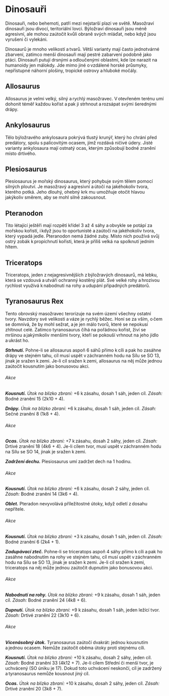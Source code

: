  # Dinosauři
  
Dinosauři, nebo behemoti, patří mezi nejstarší plazi ve světě. Masožraví dinosauři jsou divocí, teritoriální lovci. Býložraví dinosauři jsou méně agresivní, ale mohou zaútočit kvůli obraně svých mláďat, nebo když jsou vyrušeni či vylekáni.
  
Dinosaurů je mnoho velikostí a tvarů. Větší varianty mají často jednotvárné zbarvení, zatímco menší dinosauři mají pestré zabarvení podobně jako ptáci. Dinosauři putují drsnými a odloučenými oblastmi, kde lze narazit na humanoidy jen málokdy. Jde mimo jiné o vzdálené horské průsmyky, nepřístupné náhorní plošiny, tropické ostrovy a hluboké močály.
  
## Allosaurus
  
Allosaurus je velmi velký, silný a rychlý masožravec. V otevřeném terénu umí dohonit téměř každou kořist a pak ji strhnout a rozsápat svými šerednými drápy.
  
## Ankylosaurus
  
Tělo býložravého ankylosaura pokrývá tlustý krunýř, který ho chrání před predátory, spolu s palicovitým ocasem, jímž rozdává ničivé údery. Jisté varianty ankylosaura mají ostnatý ocas, kterým způsobují bodné zranění místo drtivého.
  
## Plesiosaurus
  
Plesiosaurus je mořský dinosaurus, který pohybuje svým tělem pomocí silných ploutví. Je masožravý a agresivní a útočí na jakéhokoliv tvora, kterého potká. Jeho dlouhý, ohebný krk mu umožňuje otočit hlavou jakýkoliv směrem, aby se mohl silně zakousnout.
  
## Pteranodon
  
Tito létající ještěři mají rozpětí křídel 3 až 4 sáhy a obvykle se potápí za mořskou kořistí, i když jsou to oportunisté a zaútočí na jakéhokoliv tvora, který vypadá jedle. Pteranodon nemá žádné zuby. Místo nich používá svůj ostrý zobák k propíchnutí kořisti, která je příliš velká na spolknutí jedním hltem.
  
## Triceratops
  
Triceratops, jeden z nejagresivnějších z býložravých dinosaurů, má lebku, která se vzdouvá a utváří ochranný kostěný plát. Své velké rohy a hrozivou rychlost využívá k nabodnutí na rohy a udupání případných predátorů.
  
## Tyranosaurus Rex
  
Tento obrovský masožravec terorizuje na svém území všechny ostatní tvory. Navzdory své velikosti a váze je rychlý běžec. Honí se za vším, o čem se domnívá, že by mohl sežrat, a je jen málo tvorů, které se nepokusí zhltnout celé. Zatímco tyranosaurus číhá na pořádnou kořist, živí se mršinou a jakýmikoliv menšími tvory, kteří se pokouší vrhnout na jeho jídlo a ukrást ho.


<Monster 
    title="Allosaurus"
    subtitle="Velké zvíře, bez přesvědčení"
    armor-class="13 (přirozená zbroj)"
    hit-points="51 (6k10 + 18)"
    speed="12 sáhů"
    str="19 (+4)"
    dex="13 (+1)"
    con="17 (+3)"
    int="2 (-4)"
    wis="12 (+1)"
    cha="5 (-3)"
    skills="Vnímání +5"
    senses="pasivní Vnímání 15"
    languages="—"
    challenge="2 (450 ZK)"
    >


***Strhnutí.*** Pohne-li se allosaurus aspoň 6 sáhů přímo k cíli a pak ho zasáhne drápy ve stejném tahu, cíl musí uspět v záchranném hodu na Sílu se SO 13, jinak je sražen k zemi. Je-li cíl sražen k zemi, allosaurus na něj může jednou zaútočit kousnutím jako bonusovou akci.
  
###### Akce
  
***Kousnutí.*** *Útok na blízko zbraní:* +6 k zásahu, dosah 1 sáh, jeden cíl. *Zásah:* Bodné zranění 15 (2k10 + 4).
  
***Drápy.*** *Útok na blízko zbraní:* +6 k zásahu, dosah 1 sáh, jeden cíl. *Zásah:* Sečné zranění 8 (1k8 + 4).


</Monster>


<Monster 
    title="Ankylosaurus"
    subtitle="Obrovské zvíře, bez přesvědčení"
    armor-class="15 (přirozená zbroj)"
    hit-points="68 (8k12 + 16)"
    speed="6 sáhů"
    str="19 (+4)"
    dex="11 (+0)"
    con="15 (+2)"
    int="2 (-4)"
    wis="12 (+1)"
    cha="5 (-3)"
    senses="pasivní Vnímání 11"
    languages="—"
    challenge="3 (700 ZK)"
    >
 
###### Akce
  
***Ocas.*** *Útok na blízko zbraní:* +7 k zásahu, dosah 2 sáhy, jeden cíl. *Zásah:* Drtivé zranění 18 (4k6 + 4). Je-li cílem tvor, musí uspět v záchranném hodu na Sílu se SO 14, jinak je sražen k zemi.


</Monster>


<Monster 
    title="Plesiosaurus"
    subtitle="Velké zvíře, bez přesvědčení"
    armor-class="13 (přirozená zbroj)"
    hit-points="68 (8k10 + 24)"
    speed="4 sáhy, plavání 8 sáhů"
    str="18 (+4)"
    dex="15 (+2)"
    con="16 (+3)"
    int="2 (-4)"
    wis="12 (+1)"
    cha="5 (-3)"
    skills="Nenápadnost +4, Vnímání +3"
    senses="pasivní Vnímání 13"
    languages="—"
    challenge="2 (450 ZK)"
    >


***Zadržení dechu.*** Plesiosaurus umí zadržet dech na 1 hodinu.
  
###### Akce
  
***Kousnutí.*** *Útok na blízko zbraní:* +6 k zásahu, dosah 2 sáhy, jeden cíl. *Zásah:* Bodné zranění 14 (3k6 + 4).


</Monster>


<Monster 
    title="Pteranodon"
    subtitle="Střední zvíře, bez přesvědčení"
    armor-class="13 (přirozená zbroj)"
    hit-points="13 (3k8)"
    speed="2 sáhy, létání 12 sáhů"
    str="12 (+1)"
    dex="15 (+2)"
    con="10 (+0)"
    int="2 (-4)"
    wis="9 (-1)"
    cha="5 (-3)"
    skills="Vnímání +1"
    senses="pasivní Vnímání 11"
    languages="—"
    challenge="1/4 (50 ZK)"
    >


***Oblet.*** Pteradon nevyvolává příležitostné útoky, když odletí z dosahu nepřítele.
  
###### Akce
  
***Kousnutí.*** *Útok na blízko zbraní:* +3 k zásahu, dosah 1 sáh, jeden cíl. *Zásah:* Bodné zranění 6 (2k4 + 1).


</Monster>


<Monster 
    title="Triceratops"
    subtitle="Obrovské zvíře, bez přesvědčení"
    armor-class="13 (přirozená zbroj)"
    hit-points="95 (10k12 + 30)"
    speed="10 sáhů"
    str="22 (+6)"
    dex="9 (-1)"
    con="17 (+3)"
    int="2 (-4)"
    wis="11 (+0)"
    cha="5 (-3)"
    senses="pasivní Vnímání 10"
    languages="—"
    challenge="5 (1 800 ZK)"
    >


***Zadupávací zteč.*** Pohne-li se triceratops aspoň 4 sáhy přímo k cíli a pak ho zasáhne nabodnutím na rohy ve stejném tahu, cíl musí uspět v záchranném hodu na Sílu se SO 13, jinak je sražen k zemi. Je-li cíl sražen k zemi, triceratops na něj může jednou zaútočit dupnutím jako bonusovou akci.
  
###### Akce
  
***Nabodnutí na rohy.*** *Útok na blízko zbraní:* +9 k zásahu, dosah 1 sáh, jeden cíl. *Zásah:* Bodné zranění 24 (4k8 + 6).
  
***Dupnutí.*** *Útok na blízko zbraní:* +9 k zásahu, dosah 1 sáh, jeden ležící tvor. *Zásah:* Drtivé zranění 22 (3k10 + 6).


</Monster>


<Monster 
    title="Tyranosaurus Rex"
    subtitle="Obrovské zvíře, bez přesvědčení"
    armor-class="13 (přirozená zbroj)"
    hit-points="136 (13k12 + 52)"
    speed="10 sáhů"
    str="25 (+7)"
    dex="10 (+0)"
    con="19 (+4)"
    int="2 (-4)"
    wis="12 (+1)"
    cha="9 (-1)"
    skills="Vnímání +4"
    senses="pasivní Vnímání 14"
    languages="—"
    challenge="8 (3 900 ZK)"
    >


###### Akce
  
***Vícenásobný útok.*** Tyranosaurus zaútočí dvakrát: jednou kousnutím a jednou ocasem. Nemůže zaútočit oběma útoky proti stejnému cíli.
  
***Kousnutí.*** *Útok na blízko zbraní:* +10 k zásahu, dosah 2 sáhy, jeden cíl. *Zásah:* Bodné zranění 33 (4k12 + 7). Je-li cílem Střední či menší tvor, je uchvácený (SO úniku je 17). Dokud toto uchvácení neskončí, cíl je zadržený a tyranosaurus nemůže kousnout jiný cíl.
  
***Ocas.*** *Útok na blízko zbraní:* +10 k zásahu, dosah 2 sáhy, jeden cíl. *Zásah:* Drtivé zranění 20 (3k8 + 7).


</Monster>
<!--stackedit_data:
eyJoaXN0b3J5IjpbLTEyNzk4Njc5MDZdfQ==
-->